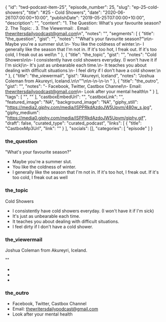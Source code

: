{
	"id": "twd-podcast-item-25",
	"episode_number": 25,
	"slug": "ep-25-cold-showers",
	"title": "#25 - Cold Showers",
	"date": "2020-06-26T07:00:00+10:00",
	"publishDate": "2019-05-25T07:00:00+10:00",
	"description": "",
	"content": "1. The Question: What's your favourite season? 2. The Topic: . 3. The Viewermail: . Email: thewritersdailypodcast@gmail.com\n",
	"notes": "",
	"segments": [
		{
			"title": "the_question",
			"gist": "",
			"notes": "\"What's your favourite season?\"\n\n- Maybe you're a summer slut.\n- You like the coldness of winter.\n- I generally like the season that I'm not in. If it's too hot, I freak out. If it's too cold, I freak out as well\n      "
		},
		{
			"title": "the_topic",
			"gist": "",
			"notes": "Cold Showers\n\n- I consistently have cold showers everyday. (I won't have it if I'm sick)\n- It's just as unbearable each time.\n- It teaches you about dealing with difficult situations.\n- I feel dirty if I don't have a cold shower.\n      "
		},
		{
			"title": "the_viewermail",
			"gist": "Akureyri, Iceland",
			"notes": "Joshua Coleman from Akureyri, Iceland.\n\n\"\"\n\n-\n-\n-\n      "
		},
		{
			"title": "the_outro",
			"gist": "",
			"notes": "- Facebook, Twitter, Castbox Channel\n- Email: thewritersdailypodcast@gmail.com\n- Look after your mental health\n      "
		}
	],
	"tags": [
		"",
		""
	],
	"castboxEmbedUrl": "",
	"castboxLink": "",
	"featured_image": "NA",
	"background_image": "NA",
	"giphy_still": "https://media2.giphy.com/media/lSPPRkdAzdoJW5Upvm/480w_s.jpg",
	"giphy_medium": "https://media0.giphy.com/media/lSPPRkdAzdoJW5Upvm/giphy.gif",
	"draft": false,
	"curated_type": "curated_podcast",
	"links": [
		{
			"title": "CastboxMp3Url",
			"link": ""
		}
	],
	"socials": [],
	"categories": [
		"episode"
	]
}

### the_question

"What's your favourite season?"

- Maybe you're a summer slut.
- You like the coldness of winter.
- I generally like the season that I'm not in. If it's too hot, I freak out. If it's too cold, I freak out as well
      
### the_topic

Cold Showers

- I consistently have cold showers everyday. (I won't have it if I'm sick)
- It's just as unbearable each time.
- It teaches you about dealing with difficult situations.
- I feel dirty if I don't have a cold shower.
      
### the_viewermail

Joshua Coleman from Akureyri, Iceland.

""

-
-
-
      
### the_outro

- Facebook, Twitter, Castbox Channel
- Email: thewritersdailypodcast@gmail.com
- Look after your mental health
      
